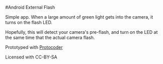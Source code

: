 #Android External Flash

Simple app. When a large amount of green light gets into the camera, it turns on the flash LED.

Hopefully, this will detect your camera's pre-flash, and turn on the LED at the same time that the actual camera flash.

Prototyped with [Protocoder][proto]

Licensed with CC-BY-SA




[proto]: http://protocoder.org/
